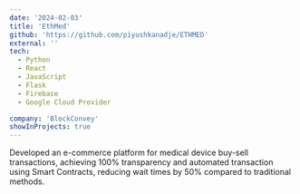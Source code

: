 ```yaml
---
date: '2024-02-03'
title: 'EthMed'
github: 'https://github.com/piyushkanadje/ETHMED'
external: ''
tech:
  - Python
  - React
  - JavaScript
  - Flask
  - Firebase
  - Google Cloud Provider

company: 'BlockConvey'
showInProjects: true
---
```


Developed an e-commerce platform for medical device buy-sell transactions, achieving 100% transparency and automated transaction using Smart Contracts, reducing wait times by 50% compared to traditional methods. 
